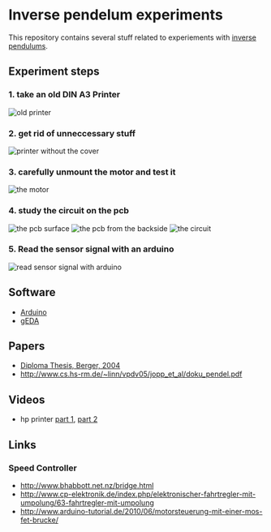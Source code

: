 # Inverse pendelum experiments

This repository contains several stuff related to
experiements with
[inverse pendulums](https://en.wikipedia.org/wiki/Inverted_pendulum).

## Experiment steps

### 1. take an old DIN A3 Printer

![old printer](https://raw.github.com/flosse/inversePendulumExperiments/master/pics/oldPrinter.jpg)

### 2. get rid of unneccessary stuff

![printer without the cover](https://raw.github.com/flosse/inversePendulumExperiments/master/pics/nakedPrinter.jpg)

### 3. carefully unmount the motor and test it

![the motor](https://raw.github.com/flosse/inversePendulumExperiments/master/pics/motor.jpg)

### 4. study the circuit on the pcb

![the pcb surface](https://raw.github.com/flosse/inversePendulumExperiments/master/pics/pcbTop.jpg)
![the pcb from the backside](https://raw.github.com/flosse/inversePendulumExperiments/master/pics/pcbBottom.jpg)
![the circuit](https://raw.github.com/flosse/inversePendulumExperiments/master/pics/motorScheme.png)

### 5. Read the sensor signal with an arduino

![read sensor signal with arduino](https://raw.github.com/flosse/inversePendulumExperiments/master/pics/sensorReadWithArduino.jpg)

## Software

- [Arduino](http://www.arduino.cc/)
- [gEDA](http://www.geda-project.org/)

## Papers

- [Diploma Thesis, Berger, 2004](http://www.qucosa.de/fileadmin/data/qucosa/documents/6163/DA_InversesPendel_BBerger.pdf)
- http://www.cs.hs-rm.de/~linn/vpdv05/jopp_et_al/doku_pendel.pdf

## Videos

- hp printer [part 1](http://www.youtube.com/watch?v=YJTTbCwxDlY), [part 2](http://www.youtube.com/watch?v=lJkTyvPkd4A)

## Links

### Speed Controller

- http://www.bhabbott.net.nz/bridge.html
- http://www.cp-elektronik.de/index.php/elektronischer-fahrtregler-mit-umpolung/63-fahrtregler-mit-umpolung
- http://www.arduino-tutorial.de/2010/06/motorsteuerung-mit-einer-mos-fet-brucke/
